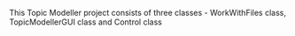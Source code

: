 This Topic Modeller project consists of three classes - WorkWithFiles class, TopicModellerGUI class and Control class
